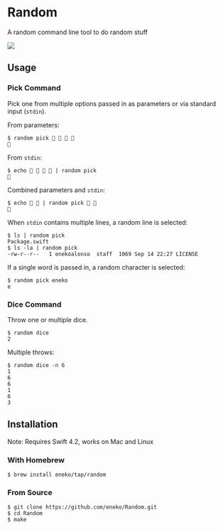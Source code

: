 # Random
A random command line tool to do random stuff

![](https://encrypted-tbn0.gstatic.com/images?q=tbn:ANd9GcSttlmqumySvHGWVY7vOz3Axx3FBYyNDqDIkLpRmNJJx20ZpZuF)

## Usage

### Pick Command
Pick one from multiple options passed in as parameters or via standard input (`stdin`).

From parameters:
```
$ random pick 🍊 🍎 🍍 🍇
🍍
```

From `stdin`:
```
$ echo 🍊 🍎 🍍 🍇 | random pick
🍎
```

Combined parameters and `stdin`:
```
$ echo 🍊 🍎 | random pick 🍍 🍇
🍇
```

When `stdin` contains multiple lines, a random line is selected:
```
$ ls | random pick
Package.swift
$ ls -la | random pick
-rw-r--r--   1 enekoalonso  staff  1069 Sep 14 22:27 LICENSE
```

If a single word is passed in, a random character is selected:
```
$ random pick eneko
e
```

### Dice Command
Throw one or multiple dice.

```
$ random dice
2
```

Multiple throws:
```
$ random dice -n 6
1
6
6
1
6
3
```

## Installation
Note: Requires Swift 4.2, works on Mac and Linux

### With Homebrew
```
$ brew install eneko/tap/random
```

### From Source
```
$ git clone https://github.com/eneko/Random.git
$ cd Random
$ make
```

